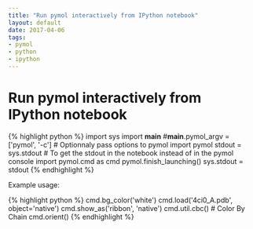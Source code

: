 ```yaml
---
title: "Run pymol interactively from IPython notebook"
layout: default
date: 2017-04-06
tags:
- pymol
- python
- ipython
---
```


# Run pymol interactively from IPython notebook

{% highlight python %}
import sys
import __main__
#__main__.pymol_argv = ['pymol', '-c'] # Optionnaly pass options to pymol
import pymol
stdout = sys.stdout # To get the stdout in the notebook instead of in the pymol console
import pymol.cmd as cmd
pymol.finish_launching()
sys.stdout = stdout
{% endhighlight %}

Example usage:

{% highlight python %}
cmd.bg_color('white')
cmd.load('4ci0_A.pdb', object='native')
cmd.show_as('ribbon', 'native')
cmd.util.cbc() # Color By Chain
cmd.orient()
{% endhighlight %}
